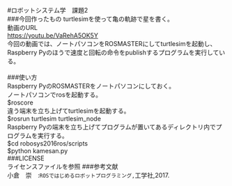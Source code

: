 #ロボットシステム学　課題2<br>
###今回作ったもの
turtlesimを使って亀の軌跡で星を書く。<br>
動画のURL<br>
https://youtu.be/VaRehA5OK5Y<br>
今回の動画では、ノートパソコンをROSMASTERにしてturtlesimを起動し、<br>
Raspberry Pyのほうで速度と回転の命令をpublishするプログラムを実行している。<br>
<br>
###使い方<br>
Raspberry PyのROSMASTERをノートパソコンにしておく。<br>
ノートパソコンでrosを起動する。<br>
$roscore<br>
違う端末を立ち上げてturtlesimを起動する。<br>
$rosrun turtlesim turtlesim_node<br>
Raspberry Pyの端末を立ち上げてプログラムが置いてあるディレクトリ内でプログラムを実行する。<br>
$cd robosys2016ros/scripts<br>
$python kamesan.py<br>
###LICENSE<br>
ライセンスファイルを参照
###参考文献<br>
小倉　崇　:``ROSではじめるロボットプログラミング,``工学社,2017.
